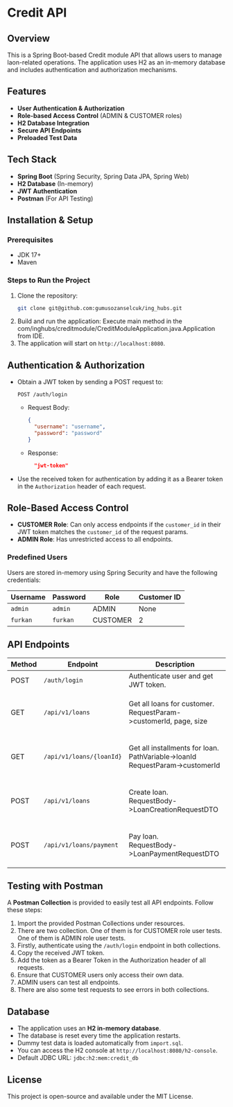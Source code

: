 # Credit API

## Overview
This is a Spring Boot-based Credit module API that allows users to manage laon-related operations. The application uses H2 as an in-memory database and includes authentication and authorization mechanisms.

## Features
- **User Authentication & Authorization**
- **Role-based Access Control** (ADMIN & CUSTOMER roles)
- **H2 Database Integration**
- **Secure API Endpoints**
- **Preloaded Test Data**

## Tech Stack
- **Spring Boot** (Spring Security, Spring Data JPA, Spring Web)
- **H2 Database** (In-memory)
- **JWT Authentication**
- **Postman** (For API Testing)

## Installation & Setup
### Prerequisites
- JDK 17+
- Maven

### Steps to Run the Project
1. Clone the repository:
   ```bash
   git clone git@github.com:gumusozanselcuk/ing_hubs.git
   ```
2. Build and run the application:
   Execute main method in the com/inghubs/creditmodule/CreditModuleApplication.java.Application from IDE.
3. The application will start on `http://localhost:8080`.

## Authentication & Authorization
- Obtain a JWT token by sending a POST request to:
  ```http
  POST /auth/login
  ```
    - Request Body:
      ```json
      {
        "username": "username",
        "password": "password"
      }
      ```
    - Response:
      ```json
        "jwt-token"
      ```
- Use the received token for authentication by adding it as a Bearer token in the `Authorization` header of each request.

## Role-Based Access Control
- **CUSTOMER Role**: Can only access endpoints if the `customer_id` in their JWT token matches the `customer_id` of the request params.
- **ADMIN Role**: Has unrestricted access to all endpoints.

### Predefined Users
Users are stored in-memory using Spring Security and have the following credentials:

| Username | Password | Role | Customer ID |
|----------|---------|------|-------------|
| `admin`  | `admin` | ADMIN | None        |
| `furkan` | `furkan` | CUSTOMER | 2           |

## API Endpoints

| Method | Endpoint                 | Description                                                                | Access |
|--------|--------------------------|----------------------------------------------------------------------------|--------|
| POST   | `/auth/login`            | Authenticate user and get JWT token.                                       | Public |
| GET    | `/api/v1/loans`          | Get all loans for customer. <br> RequestParam->customerId, page, size      | CUSTOMER (only if `customer_id` matches) / ADMIN |
| GET    | `/api/v1/loans/{loanId}` | Get all installments for loan. <br> PathVariable->loanId <br> RequestParam->customerId | CUSTOMER (only if `customer_id` matches) / ADMIN |
| POST   | `/api/v1/loans`          | Create loan. <br> RequestBody->LoanCreationRequestDTO                 | CUSTOMER (only if `customer_id` matches) / ADMIN |
| POST    | `/api/v1/loans/payment`  | Pay loan. <br> RequestBody->LoanPaymentRequestDTO                     | CUSTOMER (only if `customer_id` matches) / ADMIN |

## Testing with Postman
A **Postman Collection** is provided to easily test all API endpoints. Follow these steps:
1. Import the provided Postman Collections under resources.
2. There are two collection. One of them is for CUSTOMER role user tests. One of them is ADMIN role user tests.
3. Firstly, authenticate using the `/auth/login` endpoint in both collections.
4. Copy the received JWT token.
5. Add the token as a Bearer Token in the Authorization header of all requests.
6. Ensure that CUSTOMER users only access their own data.
9. ADMIN users can test all endpoints.
10. There are also some test requests to see errors in both collections.

## Database
- The application uses an **H2 in-memory database**.
- The database is reset every time the application restarts.
- Dummy test data is loaded automatically from `import.sql`.
- You can access the H2 console at `http://localhost:8080/h2-console`.
- Default JDBC URL: `jdbc:h2:mem:credit_db`

## License
This project is open-source and available under the MIT License.

